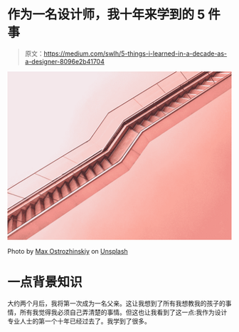 # 作为一名设计师，我十年来学到的 5 件事

> 原文：<https://medium.com/swlh/5-things-i-learned-in-a-decade-as-a-designer-8096e2b41704>

![](img/837cc7154d561c7949e0a08906bf5c96.png)

Photo by [Max Ostrozhinskiy](https://unsplash.com/@maxon?utm_source=medium&utm_medium=referral) on [Unsplash](https://unsplash.com?utm_source=medium&utm_medium=referral)

# 一点背景知识

大约两个月后，我将第一次成为一名父亲。这让我想到了所有我想教我的孩子的事情，所有我觉得我必须自己弄清楚的事情。但这也让我看到了这一点:我作为设计专业人士的第一个十年已经过去了。我学到了很多。